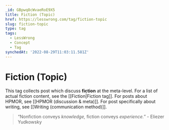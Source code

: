 ```yaml
---
_id: GBpwq8cWvaeRoE9X5
title: Fiction (Topic)
href: https://lesswrong.com/tag/fiction-topic
slug: fiction-topic
type: tag
tags:
  - LessWrong
  - Concept
  - Tag
synchedAt: '2022-08-29T11:03:11.581Z'
---
```


# Fiction (Topic)

This tag collects post which discuss **fiction** at the meta-level. For a list of actual fiction content, see the [[Fiction|Fiction tag]]. For posts about HPMOR, see [[HPMOR (discussion & meta)]]. For post specifically about writing, see [[Writing (communication method)]].

> “Nonfiction conveys *knowledge,* fiction conveys *experience.*” \- Eliezer Yudkowsky
